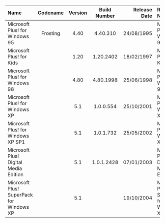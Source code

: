 | Name                                                   | Codename          | Version | Build Number      | Release Date | Release Name                                             |
| :----------------------------------------------------- | :---------------: | :-----: | :---------------: | -----------: | :------------------------------------------------------- |
| Microsoft Plus! for Windows 95                         | Frosting          | 4.40    | 4.40.310          |  24/08/1995  | Microsoft Plus! for Windows 95                           |
| Microsoft Plus! for Kids	                             |                   | 1.20    | 1.20.2402         |  18/02/1997  | Microsoft Plus! for Kids                                 |
| Microsoft Plus! for Windows 98                         |                   | 4.80    | 4.80.1998         |  25/06/1998  | Microsoft Plus! for Windows 98                           |
| Microsoft Plus! for Windows XP                         |                   | 5.1     | 1.0.0.554         |  25/10/2001  | Microsoft Plus! for Windows XP                           |
| Microsoft Plus! for Windows XP SP1                     |                   | 5.1     | 1.0.1.732         |  25/05/2002  | Microsoft Plus! for Windows XP SP1                       |
| Microsoft Plus! Digital Media Edition                  |                   | 5.1     | 1.0.1.2428        |  07/01/2003  | Microsoft Plus! Digital Media Edition                    |
| Microsoft Plus! SuperPack for Windows XP               |                   | 5.1     |                   |  19/10/2004  | Microsoft Plus! SuperPack for Windows XP                 |